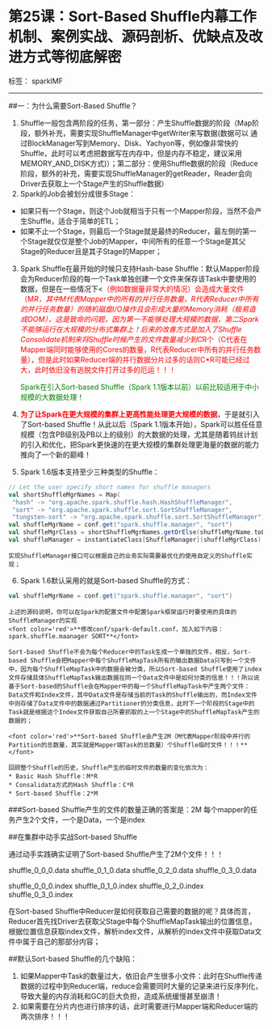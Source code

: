 # 第25课：Sort-Based Shuffle内幕工作机制、案例实战、源码剖析、优缺点及改进方式等彻底解密

标签： sparkIMF

---

##一：为什么需要Sort-Based Shuffle？

 1. Shuffle一般包含两阶段的任务，第一部分：产生Shuffle数据的阶段（Map阶段，额外补充，需要实现ShuffleManager中getWriter来写数据(数据可以 通过BlockManager写到Memory、Disk、Yachyon等，例如像非常快的Shuffle，此时可以考虑把数据写在内存中，但是内存不稳定，建议采用MEMORY_AND_DISK方式)）；第二部分：使用Shuffle数据的阶段（Reduce阶段，额外的补充，需要实现ShuffleManager的getReader，Reader会向Driver去获取上一个Stage产生的Shuffle数据）
 2. Spark的Job会被划分成很多Stage：
 * 如果只有一个Stage，则这个Job就相当于只有一个Mapper阶段，当然不会产生Shuffle，适合于简单的ETL；
 * 如果不止一个Stage，则最后一个Stage就是最终的Reducer，最左侧的第一个Stage就仅仅是整个Job的Mapper，中间所有的任意一个Stage是其父Stage的Reducer且是其子Stage的Mapper；
 3. Spark Shuffle在最开始的时候只支持Hash-base Shuffle：默认Mapper阶段会为Reducer阶段的每一个Task单独创建一个文件来保存该Task中要使用的数据，但是在一些情况下<<font color='red'>（例如数据量非常大的情况）会造成大量文件（M*R，其中M代表Mapper中的所有的并行任务数量，R代表Reducer中所有的并行任务数量）的随机磁盘I/O操作且会形成大量的Memory消耗（极易造成OOM），这是致命的问题，因为第一不能够处理大规模的数据，第二Spark不能够运行在大规模的分布式集群上！后来的改善方式是加入了Shuffle Consolidate机制来将Shuffle时候产生的文件数量减少到C*R个（C代表在Mapper端同时能够使用的Cores的数量，R代表Reducer中所有的并行任务数量），但是此时如果Reducer端的并行数据分片过多的话则C*R可能已经过大，此时依旧没有逃脱文件打开过多的厄运！！！</font>
 
    <font color='green'>Spark在引入Sort-based Shuffle（Spark 1.1版本以前）以前比较适用于中小规模的大数据处理！</font>

 4. <font color='red'>**为了让Spark在更大规模的集群上更高性能处理更大规模的数据**</font>，于是就引入了Sort-based Shuffle！从此以后（Spark 1.1版本开始），Spark可以胜任任意规模（包含PB级别及PB以上的级别）的大数据的处理，尤其是随着钨丝计划的引入和优化，把Spark更快速的在更大规模的集群处理更海量的数据的能力推向了一个新的巅峰！
 
 5. Spark 1.6版本支持至少三种类型的Shuffle：
 
 ```scala
// Let the user specify short names for shuffle managers
val shortShuffleMgrNames = Map(
  "hash" -> "org.apache.spark.shuffle.hash.HashShuffleManager",
  "sort" -> "org.apache.spark.shuffle.sort.SortShuffleManager",
  "tungsten-sort" -> "org.apache.spark.shuffle.sort.SortShuffleManager")
val shuffleMgrName = conf.get("spark.shuffle.manager", "sort")
val shuffleMgrClass = shortShuffleMgrNames.getOrElse(shuffleMgrName.toLowerCase, shuffleMgrName)
val shuffleManager = instantiateClass[ShuffleManager](shuffleMgrClass)
```
    实现ShuffleManager接口可以根据自己的业务实际需要最优化的使用自定义的Shuffle实现；
    
 6. Spark 1.6默认采用的就是Sort-based Shuffle的方式：
 ```scala
 val shuffleMgrName = conf.get("spark.shuffle.manager", "sort")
 ```
    上述的源码说明，你可以在Spark的配置文件中配置Spark框架运行时要使用的具体的ShuffleManager的实现
    <font color='red'>**修改conf/spark-default.conf，加入如下内容：
    spark.shuffle.maanager SORT**</font>
    
    Sort-based Shuffle不会为每个Reducer中的Task生成一个单独的文件，相反，Sort-based Shuffle会把Mapper中每个ShuffleMapTask所有的输出数据Data只写到一个文件中，因为每个ShuffleMapTask中的数据会被分类，所以Sort-based Shuffle使用了index文件存储具体ShuffleMapTask输出数据在同一个Data文件中是如何分类的信息！！！所以说基于Sort-based的Shuffle会在Mapper中的每一个ShuffleMapTask中产生两个文件：Data文件和Index文件，其中Data文件是存储当前的Task的Shuffle输出的，而Index文件中则存储了Data文件中的数据通过Partitioner的分类信息，此时下一个阶段的Stage中的Task就是根据这个Index文件获取自己所要抓取的上一个Stage中的ShuffleMapTask产生的数据的；

    <font color='red'>**Sort-based Shuffle会产生2M（M代表Mapper阶段中并行的Partition的总数量，其实就是Mapper端Task的总数量）个Shuffle临时文件！！！**</font>
    
    回顾整个Shuffle的历史，Shuffle产生的临时文件的数量的变化依次为：
    * Basic Hash Shuffle：M*R
    * Consalidata方式的Hash Shuffle：C*R
    * Sort-based Shuffle：2*M

###Sort-based Shuffle产生的文件的数量正确的答案是：2M
每个mapper的任务产生2个文件，一个是Data，一个是index

##在集群中动手实战Sort-based Shuffle

通过动手实践确实证明了Sort-based Shuffle产生了2M个文件！！！

shuffle_0_0_0.data
shuffle_0_1_0.data
shuffle_0_2_0.data
shuffle_0_3_0.data

shuffle_0_0_0.index
shuffle_0_1_0.index
shuffle_0_2_0.index
shuffle_0_3_0.index

在Sort-based Shuffle中Reducer是如何获取自己需要的数据的呢？具体而言，Reducer首先找Driver去获取父Stage中每个ShuffleMapTask输出的位置信息，根据位置信息获取index文件，解析index文件，从解析的index文件中获取Data文件中属于自己的那部分内容；

##默认Sort-based Shuffle的几个缺陷：

 1. 如果Mapper中Task的数量过大，依旧会产生很多小文件：此时在Shuffle传递数据的过程中到Reducer端，reduce会需要同时大量的记录来进行反序列化，导致大量的内存消耗和GC的巨大负担，造成系统缓慢甚至崩溃！
 2. 如果需要在分片内也进行排序的话，此时需要进行Mapper端和Reducer端的两次排序！！！